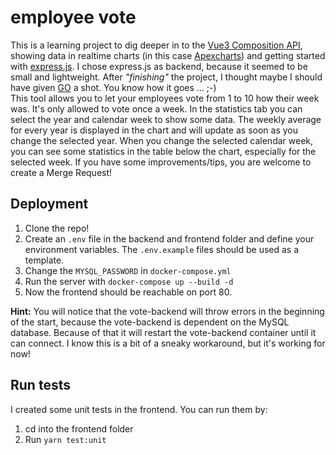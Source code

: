 # employee vote
This is a learning project to dig deeper in to the [Vue3 Composition API](https://v3.vuejs.org/guide/composition-api-introduction.html),
showing data in realtime charts (in this case [Apexcharts](https://apexcharts.com/)) and getting started with
[express.js](https://expressjs.com/). I chose express.js as backend, because it seemed to be small and lightweight.
After *"finishing"* the project, I thought maybe I should have given [GO](https://golang.org/) a shot. You know how it goes ... ;-)  
This tool allows you to let your employees vote from 1 to 10 how their week was. It's only allowed to vote once a week.
In the statistics tab you can select the year and calendar week to show some data. The weekly average for every year is
displayed in the chart and will update as soon as you change the selected year. When you change the selected calendar week,
you can see some statistics in the table below the chart, especially for the selected week.
If you have some improvements/tips, you are welcome to create a Merge Request!

## Deployment
1. Clone the repo!
2. Create an `.env` file in the backend and frontend folder and define your environment variables.
   The `.env.example` files should be used as a template.
3. Change the `MYSQL_PASSWORD` in `docker-compose.yml`
4. Run the server with `docker-compose up --build -d`
5. Now the frontend should be reachable on port 80.

**Hint:** You will notice that the vote-backend will throw errors in the beginning of the start, because the vote-backend
is dependent on the MySQL database. Because of that it will restart the vote-backend container until it can connect. I know
this is a bit of a sneaky workaround, but it's working for now!

## Run tests
I created some unit tests in the frontend. You can run them by:
1. cd into the frontend folder
2. Run `yarn test:unit`
